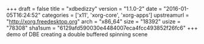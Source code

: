 +++
draft = false
title = "xdbedizzy"
version = "1.1.0-2"
date = "2016-01-05T16:24:52"
categories = ['x11', 'xorg-core', 'xorg-apps']
upstreamurl = "http://xorg.freedesktop.org"
arch = "x86_64"
size = "18392"
usize = "78308"
sha1sum = "6129afd590030e4484007eca4fcc493852f26fc6"
+++
demo of DBE creating a double buffered spinning scene